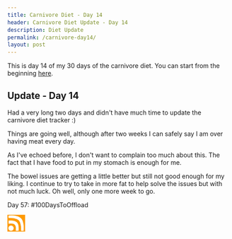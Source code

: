 ```yaml
---
title: Carnivore Diet - Day 14
header: Carnivore Diet Update - Day 14
description: Diet Update
permalink: /carnivore-day14/
layout: post
---
```


This is day 14 of my 30 days of the carnivore diet. You can start from the beginning [here](https://rmooreblog.netlify.app/carnivore/).

## Update - Day 14

Had a very long two days and didn't have much time to update the carnivore diet tracker :)

Things are going well, although after two weeks I can safely say I am over having meat every day.

As I've echoed before, I don't want to complain too much about this. The fact that I have food to put in my stomach is enough for me.

The bowel issues are getting a little better but still not good enough for my liking. I continue to try to take in more fat to help solve the issues but with not much luck. Oh well, only one more week to go.

Day 57: #100DaysToOffload

<a href="https://rmooreblog.netlify.app/feed.xml"><img src="/assets/images/rss_feed.jpg" style="opacity:1;" width="40"/></a>

